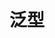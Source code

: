 <!--
 * @Author: xinxu
 * @Date: 2022-08-18 10:52:56
 * @LastEditors: xinxu
 * @LastEditTime: 2022-08-18 10:53:15
 * @FilePath: /azzlzzxz.github.io/docs/typescript/generic.md
-->

# 泛型
